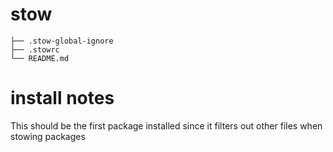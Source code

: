 # stow

    ├── .stow-global-ignore
    ├── .stowrc
    └── README.md

# install notes

This should be the first package installed since it filters out other files when stowing packages

